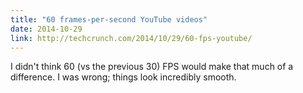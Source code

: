 ```yaml
---
title: "60 frames-per-second YouTube videos"
date: 2014-10-29
link: http://techcrunch.com/2014/10/29/60-fps-youtube/
---
```

  I didn't think 60 (vs the previous 30) FPS would make that much of a difference. I was wrong; things look incredibly smooth.
